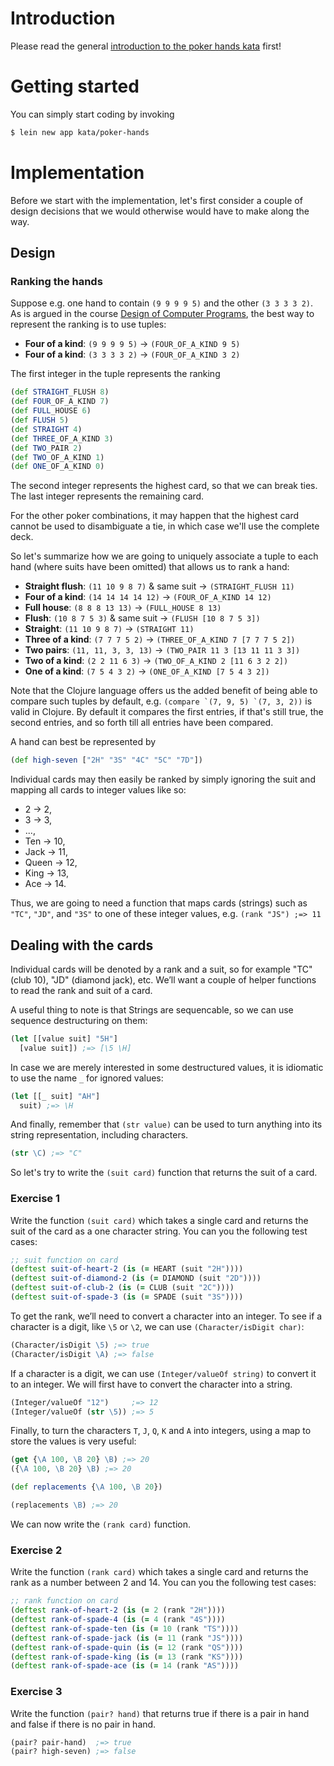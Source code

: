 # Introduction

Please read the general [introduction to the poker hands kata](../README.md) first!

# Getting started

You can simply start coding by invoking

```bash
$ lein new app kata/poker-hands
```

# Implementation

Before we start with the implementation, let's first consider a couple of design decisions that we would otherwise would have to make along the way.

## Design

### Ranking the hands

Suppose e.g. one hand to contain ``(9 9 9 9 5)`` and the other ``(3 3 3 3 2)``. As is argued in the course [Design of Computer Programs](https://www.udacity.com/course/design-of-computer-programs--cs212), the best way to represent the ranking is to use tuples:

- **Four of a kind**: ``(9 9 9 9 5)`` &rarr; ``(FOUR_OF_A_KIND 9 5)`` 
- **Four of a kind**: ``(3 3 3 3 2)`` &rarr; ``(FOUR_OF_A_KIND 3 2)``

The first integer in the tuple represents the ranking 

```clojure
(def STRAIGHT_FLUSH 8)
(def FOUR_OF_A_KIND 7)
(def FULL_HOUSE 6)
(def FLUSH 5)
(def STRAIGHT 4)
(def THREE_OF_A_KIND 3)
(def TWO_PAIR 2)
(def TWO_OF_A_KIND 1)
(def ONE_OF_A_KIND 0)
```

The second integer represents the highest card, so that we can break ties. The last integer represents the remaining card. 

For the other poker combinations, it may happen that the highest card cannot be used to disambiguate a tie, in which case we'll use the complete deck.

So let's summarize how we are going to uniquely associate a tuple to each hand (where suits have been omitted) that allows us to rank a hand:
- **Straight flush**: ``(11 10 9 8 7)`` & same suit &rarr; ``(STRAIGHT_FLUSH 11)``
- **Four of a kind**: ``(14 14 14 14 12)`` &rarr; ``(FOUR_OF_A_KIND 14 12)``
- **Full house**: ``(8 8 8 13 13)`` &rarr; ``(FULL_HOUSE 8 13)``
- **Flush**: ``(10 8 7 5 3)`` & same suit &rarr; ``(FLUSH [10 8 7 5 3])``
- **Straight**: ``(11 10 9 8 7)`` &rarr; ``(STRAIGHT 11)``
- **Three of a kind**: ``(7 7 7 5 2)`` &rarr; ``(THREE_OF_A_KIND 7 [7 7 7 5 2])``
- **Two pairs**: ``(11, 11, 3, 3, 13)`` &rarr; ``(TWO_PAIR 11 3 [13 11 11 3 3])``
- **Two of a kind**: ``(2 2 11 6 3)`` &rarr; ``(TWO_OF_A_KIND 2 [11 6 3 2 2])``
- **One of a kind**: ``(7 5 4 3 2)`` &rarr; ``(ONE_OF_A_KIND [7 5 4 3 2])``

Note that the Clojure language offers us the added benefit of being able to compare such tuples by default, e.g. ``(compare `(7, 9, 5) `(7, 3, 2))`` is valid in Clojure. By default it compares the first entries, if that's still true, the second entries, and so forth till all entries have been compared.

A hand can best be represented by 

```clojure
(def high-seven ["2H" "3S" "4C" "5C" "7D"])
``` 

Individual cards may then easily be ranked by simply ignoring the suit and mapping all cards to integer values like so: 
- 2 &rarr; 2, 
- 3 &rarr; 3, 
- ..., 
- Ten &rarr; 10,
- Jack &rarr; 11, 
- Queen &rarr; 12, 
- King &rarr; 13, 
- Ace &rarr; 14.

Thus, we are going to need a function that maps cards (strings) such as ``"TC"``, ``"JD"``, and ``"3S"`` to one of these integer values, e.g. ``(rank "JS") ;=> 11``

## Dealing with the cards

Individual cards will be denoted by a rank and a suit, so for example "TC" (club 10), "JD" (diamond jack), etc. We’ll want a couple of helper functions to read the rank and suit of a card.

A useful thing to note is that Strings are sequencable, so we can use sequence destructuring on them:

```clojure
(let [[value suit] "5H"]
  [value suit]) ;=> [\5 \H]
```

In case we are merely interested in some destructured values, it is idiomatic to use the name ``_`` for ignored values:

```clojure
(let [[_ suit] "AH"]
  suit) ;=> \H
```

And finally, remember that ``(str value)`` can be used to turn anything into its string representation, including characters.

```clojure
(str \C) ;=> "C"
```

So let's try to write the ``(suit card)`` function that returns the suit of a card.

### Exercise 1

Write the function ``(suit card)`` which takes a single card and returns the suit 
of the card as a one character string. You can you the following test cases:

```clojure
;; suit function on card
(deftest suit-of-heart-2 (is (= HEART (suit "2H"))))
(deftest suit-of-diamond-2 (is (= DIAMOND (suit "2D"))))
(deftest suit-of-club-2 (is (= CLUB (suit "2C"))))
(deftest suit-of-spade-3 (is (= SPADE (suit "3S"))))
```

To get the rank, we’ll need to convert a character into an integer. To see if a character is a digit, like ``\5`` or ``\2``, we can use ``(Character/isDigit char)``:

```clojure
(Character/isDigit \5) ;=> true
(Character/isDigit \A) ;=> false
```

If a character is a digit, we can use ``(Integer/valueOf string)`` to convert it to an integer. We will first have to convert the character into a string.

```clojure
(Integer/valueOf "12")     ;=> 12
(Integer/valueOf (str \5)) ;=> 5
```

Finally, to turn the characters ``T``, ``J``, ``Q``, ``K`` and ``A`` into integers, using a map to store the values is very useful:

```clojure
(get {\A 100, \B 20} \B) ;=> 20
({\A 100, \B 20} \B) ;=> 20

(def replacements {\A 100, \B 20})

(replacements \B) ;=> 20
```

We can now write the ``(rank card)`` function.

### Exercise 2
Write the function ``(rank card)`` which takes a single card and returns the rank as a number between 2 and 14. You can you the following test cases:

```clojure
;; rank function on card
(deftest rank-of-heart-2 (is (= 2 (rank "2H"))))
(deftest rank-of-spade-4 (is (= 4 (rank "4S"))))
(deftest rank-of-spade-ten (is (= 10 (rank "TS"))))
(deftest rank-of-spade-jack (is (= 11 (rank "JS"))))
(deftest rank-of-spade-quin (is (= 12 (rank "QS"))))
(deftest rank-of-spade-king (is (= 13 (rank "KS"))))
(deftest rank-of-spade-ace (is (= 14 (rank "AS"))))
```

### Exercise 3



Write the function ``(pair? hand)`` that returns true if there is a pair in hand and false if there is no pair in hand.


```clojure
(pair? pair-hand)  ;=> true
(pair? high-seven) ;=> false
```



